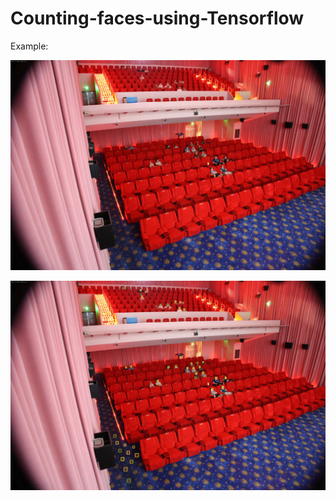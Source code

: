# Counting-faces-using-Tensorflow

Example:

![alt text](https://github.com/arun-apad/Counting-faces-using-Tensorflow/blob/master/hist.png)

![alt text](https://github.com/arun-apad/Counting-faces-using-Tensorflow/blob/master/n2_001.jpg)
